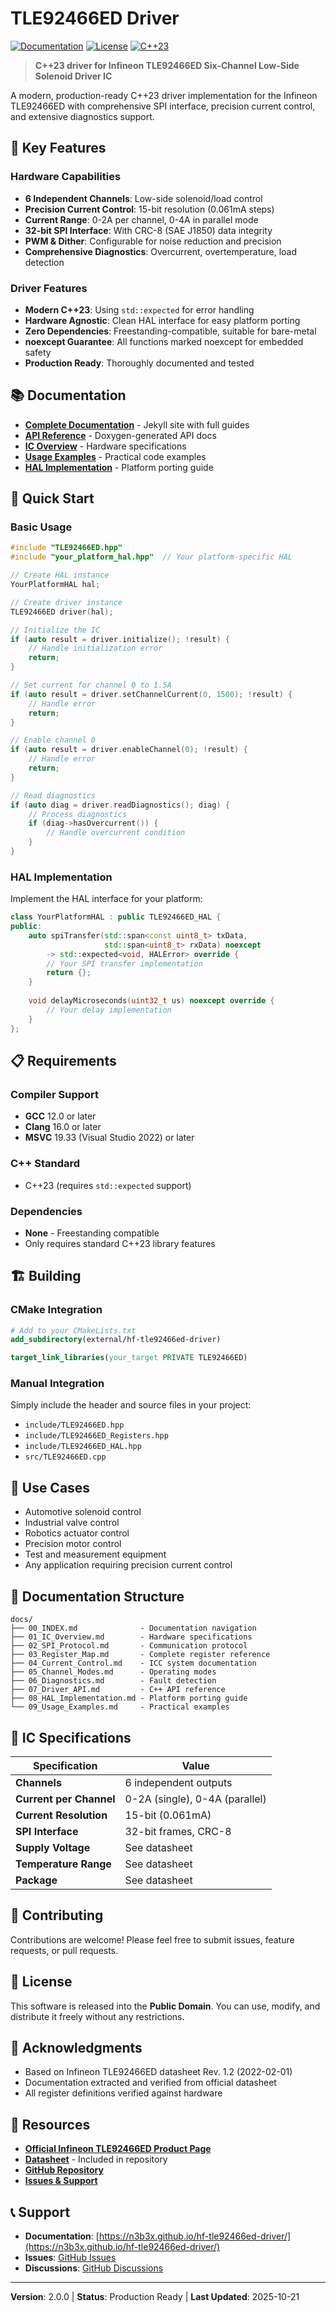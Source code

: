 # TLE92466ED Driver

[![Documentation](https://img.shields.io/badge/docs-latest-blue.svg)](https://n3b3x.github.io/hf-tle92466ed-driver/)
[![License](https://img.shields.io/badge/license-Public%20Domain-green.svg)](LICENSE)
[![C++23](https://img.shields.io/badge/C%2B%2B-23-blue.svg)](https://en.cppreference.com/w/cpp/23)

> **C++23 driver for Infineon TLE92466ED Six-Channel Low-Side Solenoid Driver IC**

A modern, production-ready C++23 driver implementation for the Infineon TLE92466ED with comprehensive SPI interface, precision current control, and extensive diagnostics support.

## 🌟 Key Features

### Hardware Capabilities
- **6 Independent Channels**: Low-side solenoid/load control
- **Precision Current Control**: 15-bit resolution (0.061mA steps)
- **Current Range**: 0-2A per channel, 0-4A in parallel mode
- **32-bit SPI Interface**: With CRC-8 (SAE J1850) data integrity
- **PWM & Dither**: Configurable for noise reduction and precision
- **Comprehensive Diagnostics**: Overcurrent, overtemperature, load detection

### Driver Features
- **Modern C++23**: Using `std::expected` for error handling
- **Hardware Agnostic**: Clean HAL interface for easy platform porting
- **Zero Dependencies**: Freestanding-compatible, suitable for bare-metal
- **noexcept Guarantee**: All functions marked noexcept for embedded safety
- **Production Ready**: Thoroughly documented and tested

## 📚 Documentation

- **[Complete Documentation](https://n3b3x.github.io/hf-tle92466ed-driver/)** - Jekyll site with full guides
- **[API Reference](https://n3b3x.github.io/hf-tle92466ed-driver/doxygen/html/)** - Doxygen-generated API docs
- **[IC Overview](docs/01_IC_Overview.md)** - Hardware specifications
- **[Usage Examples](docs/09_Usage_Examples.md)** - Practical code examples
- **[HAL Implementation](docs/08_HAL_Implementation.md)** - Platform porting guide

## 🚀 Quick Start

### Basic Usage

```cpp
#include "TLE92466ED.hpp"
#include "your_platform_hal.hpp"  // Your platform-specific HAL

// Create HAL instance
YourPlatformHAL hal;

// Create driver instance
TLE92466ED driver(hal);

// Initialize the IC
if (auto result = driver.initialize(); !result) {
    // Handle initialization error
    return;
}

// Set current for channel 0 to 1.5A
if (auto result = driver.setChannelCurrent(0, 1500); !result) {
    // Handle error
    return;
}

// Enable channel 0
if (auto result = driver.enableChannel(0); !result) {
    // Handle error
    return;
}

// Read diagnostics
if (auto diag = driver.readDiagnostics(); diag) {
    // Process diagnostics
    if (diag->hasOvercurrent()) {
        // Handle overcurrent condition
    }
}
```

### HAL Implementation

Implement the HAL interface for your platform:

```cpp
class YourPlatformHAL : public TLE92466ED_HAL {
public:
    auto spiTransfer(std::span<const uint8_t> txData, 
                     std::span<uint8_t> rxData) noexcept 
        -> std::expected<void, HALError> override {
        // Your SPI transfer implementation
        return {};
    }
    
    void delayMicroseconds(uint32_t us) noexcept override {
        // Your delay implementation
    }
};
```

## 📋 Requirements

### Compiler Support
- **GCC** 12.0 or later
- **Clang** 16.0 or later  
- **MSVC** 19.33 (Visual Studio 2022) or later

### C++ Standard
- C++23 (requires `std::expected` support)

### Dependencies
- **None** - Freestanding compatible
- Only requires standard C++23 library features

## 🏗️ Building

### CMake Integration

```cmake
# Add to your CMakeLists.txt
add_subdirectory(external/hf-tle92466ed-driver)

target_link_libraries(your_target PRIVATE TLE92466ED)
```

### Manual Integration

Simply include the header and source files in your project:
- `include/TLE92466ED.hpp`
- `include/TLE92466ED_Registers.hpp`
- `include/TLE92466ED_HAL.hpp`
- `src/TLE92466ED.cpp`

## 🎯 Use Cases

- Automotive solenoid control
- Industrial valve control
- Robotics actuator control
- Precision motor control
- Test and measurement equipment
- Any application requiring precision current control

## 📖 Documentation Structure

```
docs/
├── 00_INDEX.md              - Documentation navigation
├── 01_IC_Overview.md        - Hardware specifications
├── 02_SPI_Protocol.md       - Communication protocol
├── 03_Register_Map.md       - Complete register reference
├── 04_Current_Control.md    - ICC system documentation
├── 05_Channel_Modes.md      - Operating modes
├── 06_Diagnostics.md        - Fault detection
├── 07_Driver_API.md         - C++ API reference
├── 08_HAL_Implementation.md - Platform porting guide
└── 09_Usage_Examples.md     - Practical examples
```

## 🔧 IC Specifications

| Specification | Value |
|--------------|-------|
| **Channels** | 6 independent outputs |
| **Current per Channel** | 0-2A (single), 0-4A (parallel) |
| **Current Resolution** | 15-bit (0.061mA) |
| **SPI Interface** | 32-bit frames, CRC-8 |
| **Supply Voltage** | See datasheet |
| **Temperature Range** | See datasheet |
| **Package** | See datasheet |

## 🤝 Contributing

Contributions are welcome! Please feel free to submit issues, feature requests, or pull requests.

## 📄 License

This software is released into the **Public Domain**. You can use, modify, and distribute it freely without any restrictions.

## 🙏 Acknowledgments

- Based on Infineon TLE92466ED datasheet Rev. 1.2 (2022-02-01)
- Documentation extracted and verified from official datasheet
- All register definitions verified against hardware

## 🔗 Resources

- **[Official Infineon TLE92466ED Product Page](https://www.infineon.com/)**
- **[Datasheet](Datasheet/)** - Included in repository
- **[GitHub Repository](https://github.com/n3b3x/hf-tle92466ed-driver)**
- **[Issues & Support](https://github.com/n3b3x/hf-tle92466ed-driver/issues)**

## 📞 Support

- **Documentation**: [https://n3b3x.github.io/hf-tle92466ed-driver/](https://n3b3x.github.io/hf-tle92466ed-driver/)
- **Issues**: [GitHub Issues](https://github.com/n3b3x/hf-tle92466ed-driver/issues)
- **Discussions**: [GitHub Discussions](https://github.com/n3b3x/hf-tle92466ed-driver/discussions)

---

**Version**: 2.0.0 | **Status**: Production Ready | **Last Updated**: 2025-10-21

